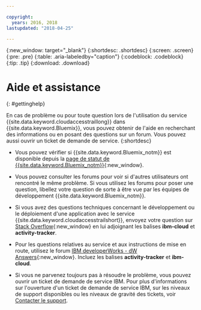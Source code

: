 ```yaml
---

copyright:
  years: 2016, 2018
lastupdated: "2018-04-25"

---
```


{:new_window: target="_blank"}
{:shortdesc: .shortdesc}
{:screen: .screen}
{:pre: .pre}
{:table: .aria-labeledby="caption"}
{:codeblock: .codeblock}
{:tip: .tip}
{:download: .download}


# Aide et assistance
{: #gettinghelp}

En cas de problème ou pour toute question lors de l'utilisation du service {{site.data.keyword.cloudaccesstraillong}} dans {{site.data.keyword.Bluemix}}, vous pouvez obtenir de l'aide en recherchant des informations ou en posant des questions sur un forum. Vous pouvez aussi ouvrir un ticket de demande de service.
{:shortdesc}

* Vous pouvez vérifier si {{site.data.keyword.Bluemix_notm}} est disponible depuis la [page de statut de {{site.data.keyword.Bluemix_notm}}](https://developer.ibm.com/bluemix/support/#status){:new_window}.

* Vous pouvez consulter les forums pour voir si d'autres utilisateurs ont rencontré le même problème. Si vous utilisez les forums pour poser une question, libellez votre question de sorte à être vue par les équipes de développement {{site.data.keyword.Bluemix_notm}}.
<!--Insert the appropriate Stack Overflow tag for your service for <service_keyword> in URL and text below:  -->
  * Si vous avez des questions techniques concernant le développement ou le déploiement d'une application avec le service {{site.data.keyword.cloudaccesstrailshort}}, envoyez votre question sur [Stack Overflow](http://stackoverflow.com/search?q=activity-tracker+ibm-bluemix){:new_window} en lui adjoignant les balises **ibm-cloud** et **activity-tracker**.
<!--Insert the appropriate dW Answers tag for your service for <service_keyword> in URL below:  -->
  * Pour les questions relatives au service et aux instructions de mise en route, utilisez le forum [IBM developerWorks - dW Answers](https://developer.ibm.com/answers/topics/activity-tracker/?smartspace=bluemix){:new_window}. Incluez les balises **activity-tracker** et **ibm-cloud**.

* Si vous ne parvenez toujours pas à résoudre le problème, vous pouvez ouvrir un ticket de demande de service IBM. Pour plus d'informations sur l'ouverture d'un ticket de demande de service IBM, sur les niveaux de support disponibles ou les niveaux de gravité des tickets, voir [Contacter le support](/docs/get-support/howtogetsupport.html#getting-customer-support).

